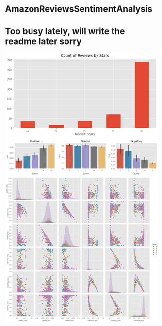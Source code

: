 # AmazonReviewsSentimentAnalysis

# Too busy lately, will write the readme later sorry
![alt text](image-2.png)
![alt text](image-1.png)
![alt text](image.png)
